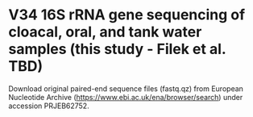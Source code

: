 # V34 16S rRNA gene sequencing of cloacal, oral, and tank water samples (this study - Filek et al. TBD)
 Download original paired-end sequence files (fastq.qz) from European Nucleotide Archive (https://www.ebi.ac.uk/ena/browser/search) under accession PRJEB62752.
